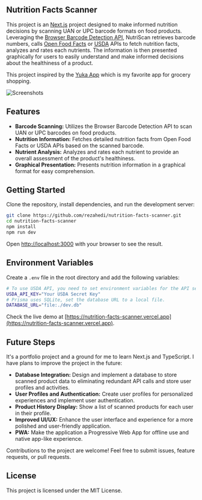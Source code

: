 ## Nutrition Facts Scanner

This project is an [Next.js](https://nextjs.org/) project designed to make informed nutrition decisions by scanning UAN or UPC barcode formats on food products. Leveraging the [Browser Barcode Detection API](https://developer.mozilla.org/en-US/docs/Web/API/Barcode_Detection_API), NutriScan retrieves barcode numbers, calls [Open Food Facts](https://world.openfoodfacts.org/data) or [USDA](https://fdc.nal.usda.gov/api-guide.html) APIs to fetch nutrition facts, analyzes and rates each nutrients. The information is then presented graphically for users to easily understand and make informed decisions about the healthiness of a product.

This project inspired by the [Yuka App](https://yuka.io) which is my favorite app for grocery shopping.

![Screenshots](https://github.com/rezahedi/nutrition-facts-scanner/blob/main/public/Screenshots_20231219-120947-portrait.png)

## Features

- __Barcode Scanning:__ Utilizes the Browser Barcode Detection API to scan UAN or UPC barcodes on food products.
- __Nutrition Information:__ Fetches detailed nutrition facts from Open Food Facts or USDA APIs based on the scanned barcode.
- __Nutrient Analysis:__ Analyzes and rates each nutrient to provide an overall assessment of the product's healthiness.
- __Graphical Presentation:__ Presents nutrition information in a graphical format for easy comprehension.

## Getting Started

Clone the repository, install dependencies, and run the development server:

```bash
git clone https://github.com/rezahedi/nutrition-facts-scanner.git
cd nutrition-facts-scanner
npm install
npm run dev
```
Open [http://localhost:3000](http://localhost:3000) with your browser to see the result.

## Environment Variables

Create a `.env` file in the root directory and add the following variables:

```bash
# To use USDA API, you need to set environment variables for the API secret. 
USDA_API_KEY="Your USDA Secret Key"
# Prisma uses SQLite, set the database URL to a local file. 
DATABASE_URL="file:./dev.db"
```

Check the live demo at [https://nutrition-facts-scanner.vercel.app](https://nutrition-facts-scanner.vercel.app).

## Future Steps

It's a portfolio project and a ground for me to learn Next.js and TypeScript. I have plans to improve the project in the future:

- __Database Integration:__ Design and implement a database to store scanned product data to eliminating redundant API calls and store user profiles and activities.
- __User Profiles and Authentication:__ Create user profiles for personalized experiences and implement user authentication.
- __Product History Display:__ Show a list of scanned products for each user in their profile.
- __Improved UI/UX:__ Enhance the user interface and experience for a more polished and user-friendly application.
- __PWA:__ Make the application a Progressive Web App for offline use and native app-like experience.

Contributions to the project are welcome! Feel free to submit issues, feature requests, or pull requests.

## License

This project is licensed under the MIT License.
